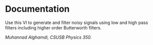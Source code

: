 # Documentation
Use this VI to generate and filter noisy signals using low and high pass filters including higher order Butterworth filters.

*Muhannad Alghamdi, CSUSB Physics 350.*